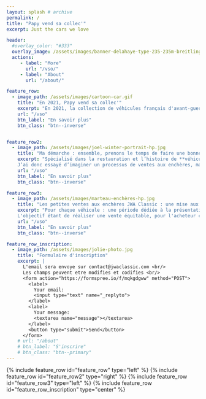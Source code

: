 ```yaml
---
layout: splash # archive
permalink: /
title: "Papy vend sa collec'"
excerpt: Just the cars we love

header:
  #overlay_color: "#333"
  overlay_image: /assets/images/banner-delahaye-type-235-235m-breitling.jpg
  actions:
     - label: "More"
       url: "/vso/"
     - label: "About"
       url: "/about/"

feature_row:
  - image_path: /assets/images/cartoon-car.gif
    title: "En 2021, Papy vend sa collec'"
    excerpt: "En 2021, la collection de véhicules français d'avant-guerre de JWA Classic sera mise en vente progressivemment via notre site, sur la base d'un système d'enchères originales. "
    url: "/vso"
    btn_label: "En savoir plus"
    btn_class: "btn--inverse"


feature_row2:
  - image_path: /assets/images/joel-winter-portrait-hp.jpg
    title: "Ma démarche : ensemble, prenons le temps de faire une bonne affaire !'"
    excerpt: "Spécialisé dans la restauration et l’histoire de **véhicules français d’avant-guerre**, je souhaite aujourd’hui céder une partie de ma collection.
    J’ai donc essayé d’imaginer un processus de ventes aux enchères, mais en plus sympa,  pour céder progressivement mes voitures **à un prix équitable** et tout en profitant du **plaisir de rencontrer d’autres collectionneurs**."
    url: "/vso"
    btn_label: "En savoir plus"
    btn_class: "btn--inverse"

feature_row3:
  - image_path: /assets/images/marteau-enchères-hp.jpg
    title: "Les petites ventes aux enchères JWA Classic : une mise aux enchères, mais en plus sympa et équitable"
    excerpt: "Pour chaque véhicule : une période dédiée à la présentation détaillée du véhicule suivie d'une mise aux enchères, sans prix de réserve ni frais additionnel pour l'acheteur.
    L'objectif étant de réaliser une vente équitable, pour l'acheteur comme pour le vendeur, en toute transparence à chaque étape de la transaction. Envie d'en savoir plus ? "
    url: "/vso"
    btn_label: "En savoir plus"
    btn_class: "btn--inverse"

feature_row_inscription:
  - image_path: /assets/images/jolie-photo.jpg
    title: "Formulaire d'inscription"
    excerpt: |
      L'email sera envoye sur contact@jwaclassic.com <br/>
      Les champs peuvent etre modifies et codifies <br/>
      <form action="https://formspree.io/f/mqkgdgww" method="POST">
        <label>
          Your email:
          <input type="text" name="_replyto">
        </label>
        <label>
          Your message:
          <textarea name="message"></textarea>
        </label>
        <button type="submit">Send</button>
      </form>
    # url: "/about"
    # btn_label: "S'inscrire"
    # btn_class: "btn--primary"
---
```


{% include feature_row id="feature_row" type="left" %}
{% include feature_row id="feature_row2" type="right" %}
{% include feature_row id="feature_row3" type="left" %}
{% include feature_row id="feature_row_inscription" type="center" %}
